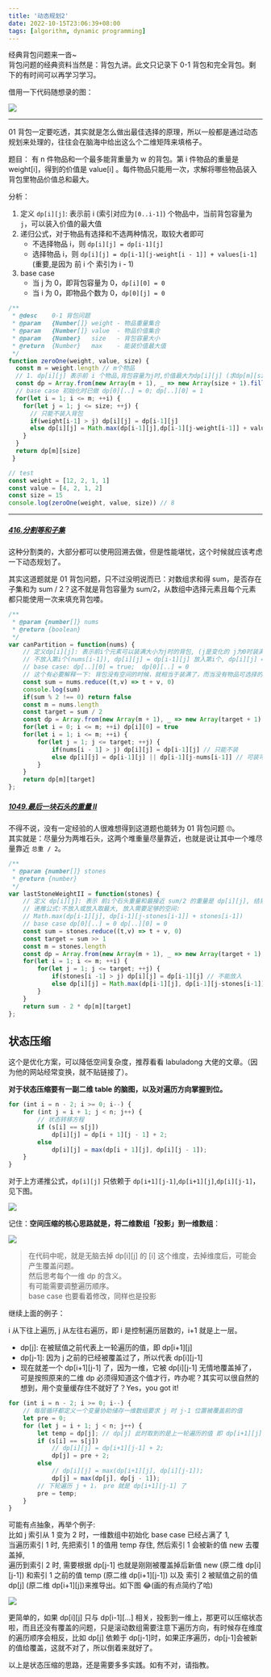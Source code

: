 ```yaml
---
title: '动态规划2'
date: 2022-10-15T23:06:39+08:00
tags: [algorithm, dynamic programming]
---
```


经典背包问题来一沓~  
背包问题的经典资料当然是：背包九讲。此文只记录下 0-1 背包和完全背包。剩下的有时间可以再学习学习。

借用一下代码随想录的图：

![](https://cdn.staticaly.com/gh/yokiizx/picgo@master/img/202210161922324.png)

---

01 背包一定要吃透，其实就是怎么做出最佳选择的原理，所以一般都是通过动态规划来处理的，往往会在脑海中给出这么个二维矩阵来填格子。

题目：
有 n 件物品和一个最多能背重量为 w 的背包。第 i 件物品的重量是 weight[i]，得到的价值是 value[i] 。每件物品只能用一次，求解将哪些物品装入背包里物品价值总和最大。

分析：

1.  定义 `dp[i][j]`: 表示前 i (索引对应为`[0..i-1]`) 个物品中，当前背包容量为 `j`，可以装入价值的最大值
2.  递归公式，对于物品有选择和不选两种情况，取较大者即可
    - 不选择物品 i，则 `dp[i][j] = dp[i-1][j]`
    - 选择物品 i，则 `dp[i][j] = dp[i-1][j-weight[i - 1]] + values[i-1]` (重要,是因为 前 i 个 索引为 i - 1)
3.  base case
    - 当 j 为 0，即背包容量为 0，`dp[i][0] = 0`
    - 当 i 为 0，即物品个数为 0，`dp[0][j] = 0`

```JavaScript
/**
 * @desc    0-1 背包问题
 * @param   {Number[]} weight - 物品重量集合
 * @param   {Number[]} value  - 物品价值集合
 * @param   {Number}   size   - 背包容量大小
 * @return  {Number}   max    - 能装价值最大值
 */
function zeroOne(weight, value, size) {
  const m = weight.length // m个物品
  // 1. dp[i][j] 表示前 i 个物品,背包容量为j时,价值最大为dp[i][j] (求dp[m][size])
  const dp = Array.from(new Array(m + 1), _ => new Array(size + 1).fill(0))
  // base case 初始化时已做 dp[0][..] = 0; dp[..][0] = 1
  for(let i = 1; i <= m; ++i) {
    for(let j = 1; j <= size; ++j) {
      // 只能不装入背包
      if(weight[i-1] > j) dp[i][j] = dp[i-1][j]
      else dp[i][j] = Math.max(dp[i-1][j],dp[i-1][j-weight[i-1]] + value[i-1])
    }
  }
  return dp[m][size]
 }

// test
const weight = [12, 2, 1, 1]
const value = [4, 2, 1, 2]
const size = 15
console.log(zeroOne(weight, value, size)) // 8
```

---

##### [416.分割等和子集](https://leetcode.cn/problems/partition-equal-subset-sum/)

这种分割类的，大部分都可以使用回溯去做，但是性能堪忧，这个时候就应该考虑一下动态规划了。

其实这道题就是 01 背包问题，只不过没明说而已：对数组求和得 sum，是否存在子集和为 sum / 2？这不就是背包容量为 sum/2，从数组中选择元素且每个元素都只能使用一次来填充背包喽。

```JavaScript
/**
 * @param {number[]} nums
 * @return {boolean}
 */
var canPartition = function(nums) {
    // 定义dp[i][j]: 表示前i个元素可以装满大小为j时的背包, (j是变化的 j为0时装满)
    // 不放入第i个(nums[i-1]), dp[i][j] = dp[i-1][j] 放入第i个, dp[i][j] = dp[i-1][j-nums[i-1]]
    // base case: dp[..][0] = true;  dp[0][..] = 0
    // 这个有必要解释一下: 背包没有空间的时候，就相当于装满了，而当没有物品可选择的时候，肯定没办法装满背包。
    const sum = nums.reduce((t,v) => t + v, 0)
    console.log(sum)
    if(sum % 2 !== 0) return false
    const m = nums.length
    const target = sum / 2
    const dp = Array.from(new Array(m + 1), _ => new Array(target + 1).fill(false))
    for(let i = 0; i <= m; ++i) dp[i][0] = true
    for(let i = 1; i <= m; ++i) {
        for(let j = 1; j <= target; ++j) {
            if(nums[i - 1] > j) dp[i][j] = dp[i-1][j] // 只能不装
            else dp[i][j] = dp[i-1][j] || dp[i-1][j-nums[i-1]] // 可装可不装
        }
    }
    return dp[m][target]
};
```

##### [1049.最后一块石头的重量 II](https://leetcode.cn/problems/last-stone-weight-ii/)

不得不说，没有一定经验的人很难想得到这道题也能转为 01 背包问题 🙄。  
其实就是：尽量分为两堆石头，这两个堆重量尽量靠近，也就是说让其中一个堆尽量靠近 `总重 / 2`。

```JavaScript
/**
 * @param {number[]} stones
 * @return {number}
 */
var lastStoneWeightII = function(stones) {
    // 定义 dp[i][j]: 表示 前i个石头重量和最接近 sum/2 的重量是 dp[i][j], 结果为sum-2*dp[m][sum/2]
    // 递推公式:不放入或放入取最大, 放入需要足够的空间:
    // Math.max(dp[i-1][j], dp[i-1][j-stones[i-1]] + stones[i-1])
    // base case dp[0][..] = 0 dp[..][0] = 0
    const sum = stones.reduce((t,v) => t + v, 0)
    const target = sum >> 1
    const m = stones.length
    const dp = Array.from(new Array(m + 1), _ => new Array(target + 1).fill(0))
    for(let i = 1; i <= m; ++i) {
        for(let j = 1; j <= target; ++j) {
            if(stones[i -1] > j) dp[i][j] = dp[i-1][j] // 不能放入
            else dp[i][j] = Math.max(dp[i-1][j], dp[i-1][j-stones[i-1]] + stones[i-1])
        }
    }
    return sum - 2 * dp[m][target]
};
```

## 状态压缩

这个是优化方案，可以降低空间复杂度，推荐看看 labuladong 大佬的文章。（因为他的网站经常变换，就不贴链接了）。

**对于状态压缩要有一副二维 table 的脑图，以及对遍历方向掌握到位。**

```JavaScript
for (int i = n - 2; i >= 0; i--) {
    for (int j = i + 1; j < n; j++) {
        // 状态转移方程
        if (s[i] == s[j])
            dp[i][j] = dp[i + 1][j - 1] + 2;
        else
            dp[i][j] = max(dp[i + 1][j], dp[i][j - 1]);
    }
}
```

对于上方递推公式，`dp[i][j]` 只依赖于 `dp[i+1][j-1]`,`dp[i+1][j]`,`dp[i][j-1]`，见下图。

![](https://cdn.staticaly.com/gh/yokiizx/picgo@master/img/202210180953079.png)

记住：**空间压缩的核心思路就是，将二维数组「投影」到一维数组**：

![](https://cdn.staticaly.com/gh/yokiizx/picgo@master/img/202210181835977.png)

> 在代码中呢，就是无脑去掉 dp[i][j] 的 [i] 这个维度，去掉维度后，可能会产生覆盖问题。  
> 然后思考每个一维 dp 的含义。  
> 有可能需要调整遍历顺序。  
> base case 也要看着修改，同样也是投影

继续上面的例子：

i 从下往上遍历, j 从左往右遍历，即 i 是控制遍历层数的，i+1 就是上一层。

- dp[j]: 在被赋值之前代表上一轮遍历的值，即 dp[i+1][j]
- dp[j-1]: 因为 j 之前的已经被覆盖过了，所以代表 dp[i][j-1]
- 现在就差一个 dp[i+1][j-1] 了，因为一维，它被 dp[i][j-1] 无情地覆盖掉了，可是按照原来的二维 dp 必须得知道这个值才行，咋办呢？其实可以很自然的想到，用个变量缓存住不就好了？Yes，you got it!

```JavaScript
for (int i = n - 2; i >= 0; i--) {
    // 每层循环都定义一个变量协助储存一维数组要求 j 时 j-1 位置被覆盖前的值
    let pre = 0;
    for (let j = i + 1; j < n; j++) {
        let temp = dp[j]; // dp[j] 此时取到的是上一轮遍历的值 即 dp[i+1][j]
        if (s[i] == s[j])
            // dp[i][j] = dp[i+1][j-1] + 2;
            dp[j] = pre + 2;
        else
            // dp[i][j] = max(dp[i+1][j], dp[i][j-1]);
            dp[j] = max(dp[j], dp[j - 1]);
        // 下轮遍历 j + 1， pre 就是 dp[i+1][j-1] 了
        pre = temp;
    }
}
```

可能有点抽象，再举个例子:  
比如 j 索引从 1 变为 2 时，一维数组中初始化 base case 已经占满了 1,  
当遍历索引 1 时, 先把索引 1 的值用 temp 存住, 然后索引 1 会被新的值 new 去覆盖掉,  
遍历到索引 2 时, 需要根据 dp[j-1] 也就是刚刚被覆盖掉后新值 new (原二维 dp[i][j-1]) 和索引 1 之前的值 temp (原二维 dp[i+1][j-1]) 以及 索引 2 被赋值之前的值 dp[j] (原二维 dp[i+1][j])来推导出。如下图 😂(画的有点简约了哈)

![](https://cdn.staticaly.com/gh/yokiizx/picgo@master/img/202210182331990.png)

更简单的，如果 dp[i][j] 只与 dp[i-1][...] 相关，投影到一维上，那更可以压缩状态啦，而且还没有覆盖的问题，只是滚动数组需要注意下遍历方向，有时候存在维度的遍历顺序会相反，比如 dp[j] 依赖于 dp[j-1]时，如果正序遍历，dp[j-1]会被新的值给覆盖，这就不对了，所以倒着来就好了。

以上是状态压缩的思路，还是需要多多实践。如有不对，请指教。
